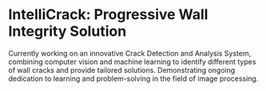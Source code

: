 # IntelliCrack: Progressive Wall Integrity Solution

Currently working on an innovative Crack Detection and Analysis System, combining computer vision and machine learning to identify different types of wall cracks and provide tailored solutions. Demonstrating ongoing dedication to learning and problem-solving in the field of image processing.
